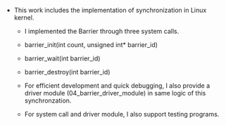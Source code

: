 *   This work includes the implementation of synchronization in Linux kernel.
    *   I implemented the Barrier through three system calls.
      *  barrier_init(int count, unsigned int\* barrier_id)
      *  barrier_wait(int barrier_id)
      *  barrier_destroy(int barrier_id)
    *   For efficient development and quick debugging, I also provide a driver module (04_barrier_driver_module) in same logic of this synchronzation.

    *   For system call and driver module, I also support testing programs.
